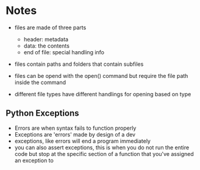 # Notes

- files are made of three parts
    * header: metadata
    * data: the contents
    * end of file: special handling info

- files contain paths and folders that contain subfiles 

- files can be opend with the open() command but require the file path inside the command
- different file types have different handlings for opening based on type

## Python Exceptions

- Errors are when syntax fails to function properly
- Exceptions are 'errors' made by design of a dev
- exceptions, like errors will end a program immediately
- you can also assert exceptions, this is when you do not run the entire code but stop at the specific section of a function that you've assigned an exception to